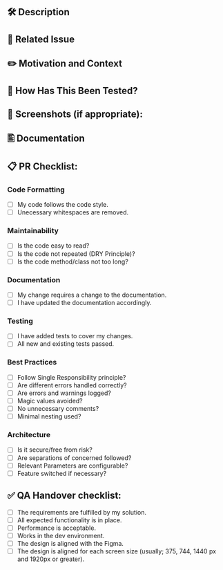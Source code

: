 ## 🛠️ Description

<!--- Describe your changes in detail. -->

## 🔗 Related Issue

<!--- Please link to the JIRA issue here: -->

## ✏️ Motivation and Context

<!--- Why is this change required? What problem does it solve? -->

## 🧪 How Has This Been Tested?

<!--- Please describe in detail how you tested your changes. -->
<!--- Include details of your testing environment, and the tests you ran to -->
<!--- see how your change affects other areas of the code, etc. -->

## 📸 Screenshots (if appropriate):

## 🖺 Documentation

<!--- Please add the link to Confluence if there is a documentation -->

## 📋 PR Checklist:

<!--- Go over all the following points, and put an `x` in all the boxes that apply. -->

### Code Formatting
- [ ] My code follows the code style.
- [ ] Unecessary whitespaces are removed.

### Maintainability
- [ ] Is the code easy to read?
- [ ] Is the code not repeated (DRY Principle)?
- [ ] Is the code method/class not too long?

### Documentation
- [ ] My change requires a change to the documentation.
- [ ] I have updated the documentation accordingly.

### Testing
- [ ] I have added tests to cover my changes.
- [ ] All new and existing tests passed.

### Best Practices
- [ ] Follow Single Responsibility principle?
- [ ] Are different errors handled correctly?
- [ ] Are errors and warnings logged?
- [ ] Magic values avoided?
- [ ] No unnecessary comments?
- [ ] Minimal nesting used?

### Architecture
- [ ] Is it secure/free from risk?
- [ ] Are separations of concerned followed?
- [ ] Relevant Parameters are configurable?
- [ ] Feature switched if necessary?

## :white_check_mark: QA Handover checklist:

- [ ] The requirements are fulfilled by my solution. <!--- Do we have use cases or requirements for the area? They can usually be found here: Scenarios and Use Cases. Provide a link. If not, describe how has the specification been delivered? For RSF, a general “requirement” is often that it should work like the current Fass. Verify that all information/functionality from the current site is there - unless otherwise specified. -->
- [ ] All expected functionality is in place.
- [ ] Performance is acceptable. <!--- If not, why, and what needs to be done to improve it? Create and link JIRA issues if needed. -->
- [ ] Works in the dev environment. <!--- If not, why, and what needs to be done to make it run? Create and link JIRA issues if needed. -->
- [ ] The design is aligned with the Figma. <!--- As a starting point, enter the same information in the CMS as is seen in the figma designs, to make comparison easier -->
- [ ] The design is aligned for each screen size (usually; 375, 744, 1440 px and 1920px or greater).
<!--- Set your screen to the same resolution/size as the different sketches, starting with the smallest, and verify that the design is aligned for each size (usually; 375, 744, and 1440 px). -->
<!--- Open the design and your work on separate screens and set the same zoom level to make comparison easier -->
<!--- When done, increase the screen size to 1920px or greater and ensure that the design is still reasonable -->
